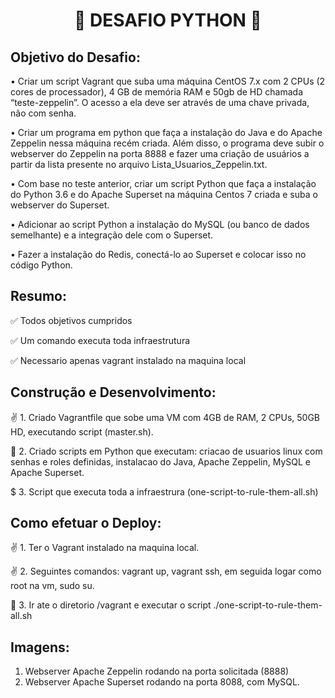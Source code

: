 <h1 align="center"> 🐍 DESAFIO PYTHON 🐍  </h1>

## Objetivo do Desafio:
• Criar um script Vagrant que suba uma máquina CentOS 7.x com 2 CPUs (2 cores de processador), 4 GB de memória RAM e 50gb de HD chamada “teste-zeppelin”. O acesso a ela deve ser através de uma chave privada, não com senha.

• Criar um programa em python que faça a instalação do Java e do Apache Zeppelin nessa máquina recém criada. Além disso, o programa deve subir o webserver do Zeppelin na porta 8888 e fazer uma criação de usuários a partir da lista presente no arquivo Lista_Usuarios_Zeppelin.txt.

• Com base no teste anterior, criar um script Python que faça a instalação do Python 3.6 e do Apache Superset na máquina Centos 7 criada e suba o webserver do Superset.

• Adicionar ao script Python a instalação do MySQL (ou banco de dados semelhante) e a integração dele com o Superset.

• Fazer a instalação do Redis, conectá-lo ao Superset e colocar isso no código Python.

## Resumo:
✅ Todos objetivos cumpridos 

✅ Um comando executa toda infraestrutura

✅ Necessario apenas vagrant instalado na maquina local 

## Construção e Desenvolvimento:
✌️ 1. Criado Vagrantfile que sobe uma VM com 4GB de RAM, 2 CPUs, 50GB HD, executando script (master.sh).

🐍 2. Criado scripts em Python que executam: criacao de usuarios linux com senhas e roles definidas, instalacao do Java, Apache Zeppelin, MySQL e Apache Superset.

$ 3. Script que executa toda a infraestrura (one-script-to-rule-them-all.sh)

## Como efetuar o Deploy:
✌️ 1. Ter o Vagrant instalado na maquina local.

✌️ 2. Seguintes comandos: vagrant up, vagrant ssh, em seguida logar como root na vm, sudo su.

💍 3. Ir ate o diretorio /vagrant e executar o script ./one-script-to-rule-them-all.sh

## Imagens:

1. Webserver Apache Zeppelin rodando na porta solicitada (8888)
2. Webserver Apache Superset rodando na porta 8088, com MySQL.
